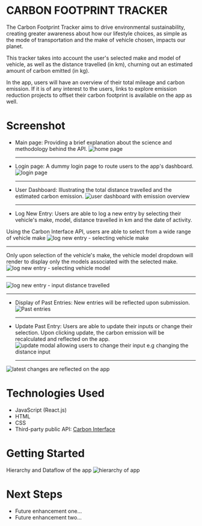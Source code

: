 # CARBON FOOTPRINT TRACKER

The Carbon Footprint Tracker aims to drive environmental sustainability, creating greater awareness about how our lifestyle choices, as simple as the mode of transportation and the make of vehicle chosen, impacts our planet.

This tracker takes into account the user's selected make and model of vehicle, as well as the distance travelled (in km), churning out an estimated amount of carbon emitted (in kg).

In the app, users will have an overview of their total mileage and carbon emission. If it is of any interest to the users, links to explore emission reduction projects to offset their carbon footprint is available on the app as well.

# Screenshot

- Main page: Providing a brief explanation about the science and methodology behind the API.
  ![home page](src/screenshots/main-page-2.png)

  ***

- Login page: A dummy login page to route users to the app's dashboard.
  ![login page](src/screenshots/login-page.png)

  ***

- User Dashboard: Illustrating the total distance travelled and the estimated carbon emission.
  ![user dashboard with emission overview](src/screenshots/dashboard.png)

  ***

- Log New Entry: Users are able to log a new entry by selecting their vehicle's make, model, distance travelled in km and the date of activity.

Using the Carbon Interface API, users are able to select from a wide range of vehicle make
![log new entry - selecting vehicle make](src/screenshots/form-1.png)

---

Only upon selection of the vehicle's make, the vehicle model dropdown will render to display only the models associated with the selected make.
![log new entry - selecting vehicle model](src/screenshots/form-2.png)

---

![log new entry - input distance travelled](src/screenshots/form-3.png)

---

- Display of Past Entries: New entries will be reflected upon submission.
  ![Past entries](src/screenshots/entries.png)

  ***

- Update Past Entry: Users are able to update their inputs or change their selection. Upon clicking update, the carbon emission will be recalculated and reflected on the app.
  ![update modal allowing users to change their input e.g changing the distance input](src/screenshots/update-entry.png)

  ***

![latest changes are reflected on the app](src/screenshots/updated-entry.png)

# Technologies Used

- JavaScript (React.js)
- HTML
- CSS
- Third-party public API: [Carbon Interface](https://docs.carboninterface.com/#/)

# Getting Started

Hierarchy and Dataflow of the app
![hierarchy of app](src/screenshots/Hierarchy.png)

# Next Steps

- Future enhancement one...
- Future enhancement two...

